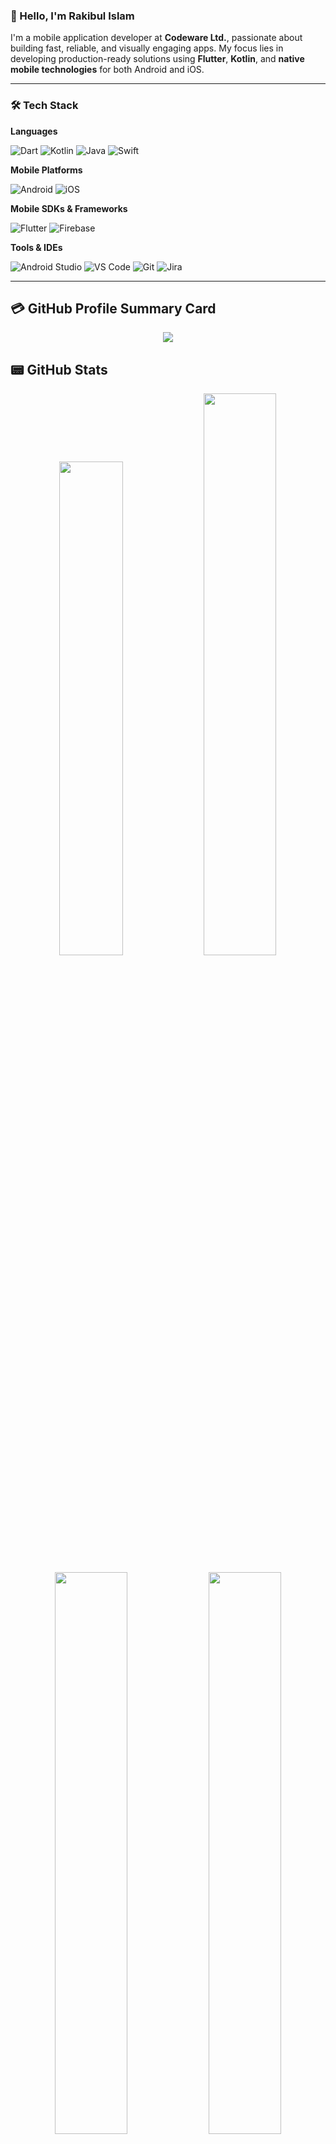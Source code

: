 ### 👋 Hello, I'm Rakibul Islam

I'm a mobile application developer at **Codeware Ltd.**, passionate about building fast, reliable, and visually engaging apps. My focus lies in developing production-ready solutions using **Flutter**, **Kotlin**, and **native mobile technologies** for both Android and iOS.

---

### 🛠️ Tech Stack

**Languages**

![Dart](https://img.shields.io/badge/-Dart-0175C2?style=flat-square&logo=dart&logoColor=white)
![Kotlin](https://img.shields.io/badge/-Kotlin-7F52FF?style=flat-square&logo=kotlin&logoColor=white)
![Java](https://img.shields.io/badge/-Java-007396?style=flat-square&logo=java&logoColor=white)
![Swift](https://img.shields.io/badge/-Swift-FA7343?style=flat-square&logo=swift&logoColor=white)

**Mobile Platforms**

![Android](https://img.shields.io/badge/-Android-3DDC84?style=flat-square&logo=android&logoColor=white)
![iOS](https://img.shields.io/badge/-iOS-black?style=flat-square&logo=apple&logoColor=white)

**Mobile SDKs & Frameworks**

![Flutter](https://img.shields.io/badge/-Flutter-02569B?style=flat-square&logo=flutter&logoColor=white)
![Firebase](https://img.shields.io/badge/-Firebase-FFCA28?style=flat-square&logo=firebase&logoColor=black)

**Tools & IDEs**

![Android Studio](https://img.shields.io/badge/-Android%20Studio-1DA1F2?style=flat-square&logo=android-studio&logoColor=white)
![VS Code](https://img.shields.io/badge/-VS%20Code-007ACC?style=flat-square&logo=visual-studio-code&logoColor=white)
![Git](https://img.shields.io/badge/-Git-F05032?style=flat-square&logo=git&logoColor=white)
![Jira](https://img.shields.io/badge/-Jira-0052CC?style=flat-square&logo=jira&logoColor=white)

---

## 💳 GitHub Profile Summary Card

<p align="center">
  <img src="http://github-profile-summary-cards.vercel.app/api/cards/profile-details?username=Rakibul25&theme=apprentice" />
</p>

## 📟 GitHub Stats

<p align="center">
  <img width="45%" src="https://github-readme-stats.vercel.app/api?username=Rakibul25&show_icons=true&theme=apprentice&count_private=true" />
  <img width="48%" src="https://github-readme-streak-stats.herokuapp.com/?user=Rakibul25&theme=apprentice" />
</p>

<p align="center">
  <img width="48%" src="http://github-profile-summary-cards.vercel.app/api/cards/productive-time?username=Rakibul25&theme=apprentice&utcOffset=6" />
  <img width="48%" src="http://github-profile-summary-cards.vercel.app/api/cards/repos-per-language?username=Rakibul25&theme=apprentice" />
</p>

---


### 🤝 Let's Connect

[![LinkedIn](https://img.shields.io/badge/-LinkedIn-blue?style=flat-square&logo=linkedin&logoColor=white)](https://www.linkedin.com/in/rakibul-islam-9078b1187/)
[![Instagram](https://img.shields.io/badge/-Instagram-black?style=flat-square&logo=instagram&logoColor=#E4405F)](https://www.instagram.com/rakib.dev/)
[![Medium](https://img.shields.io/badge/-Medium-000000?style=flat-square&logo=medium&logoColor=white)](https://medium.com/@rakibul25.dev)
[![Gmail](https://img.shields.io/badge/-Email-D14836?style=flat-square&logo=gmail&logoColor=white)](mailto:mdrakib.mri93@gmail.com)

---

_"Simplifying complexity, inside and out."_
